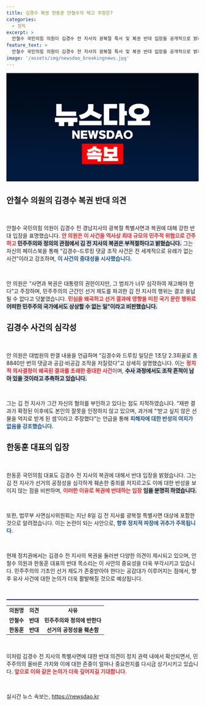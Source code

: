 ```yaml
---
title: 김경수 복권 한동훈 안철수의 재고 주장은?
categories:
  - 정치
excerpt: >
  안철수 국민의힘 의원이 김경수 전 지사의 광복절 특사 및 복권 반대 입장을 공개적으로 밝히며, 민주주의 파괴의 심각성을 강조했다. 잘못을 인정하지 않는 그를 복권하는 것은 바람직하지 않다는 그의 강력한 발언이 주목받고 있다!
feature_text: >
  안철수 국민의힘 의원이 김경수 전 지사의 광복절 특사 및 복권 반대 입장을 공개적으로 밝히며, 민주주의 파괴의 심각성을 강조했다. 잘못을 인정하지 않는 그를 복권하는 것은 바람직하지 않다는 그의 강력한 발언이 주목받고 있다!
image: '/assets/img/newsdao_breakingnews.jpg'
---
```


<p><img src="/assets/img/newsdao_breakingnews.jpg" alt="koreaapp 속보" /></p>

<h2 data-ke-size="size26">안철수 의원의 김경수 복권 반대 의견</h2>

<p data-ke-size="size16">&nbsp;</p>

<p>안철수 국민의힘 의원이 김경수 전 경남지사의 광복절 특별사면과 복권에 대해 강한 반대 입장을 표명했습니다. <b><span style="color: #ee2323;">안 의원은 이 사건을 역사상 최대 규모의 민주적 위협으로 간주하고 </span></b> <b><span style="background-color: #21538527;">민주주의와 정의의 관점에서 김 전 지사의 복권은 부적절하다고 밝혔습니다.</span></b> 그는 자신의 페이스북을 통해 “김경수-드루킹 댓글 조작 사건은 전 세계적으로 유례가 없는 사건”이라고 강조하며, <b><span style="color: #1a5490;">이 사건의 중대성을 시사했습니다.</span></b> </p>

<p data-ke-size="size16">&nbsp;</p>

<p>안 의원은 “사면과 복권은 대통령의 권한이지만, 그 범죄가 너무 심각하여 재고해야 한다”고 주장하며, 민주주의의 근간인 선거 제도를 파괴한 김 전 지사의 행위는 결코 용납될 수 없다고 덧붙였습니다. <b><span style="color: #ee2323;">민심을 왜곡하고 선거 결과에 영향을 미친 국기 문란 행위로 </span></b> <b><span style="background-color: #21538527;">어떠한 민주주의 국가에서도 상상할 수 없는 일”이라고 비판했습니다.</span></b> </p>

<h2 data-ke-size="size26">김경수 사건의 심각성</h2>

<p data-ke-size="size16">&nbsp;</p>

<p>안 의원은 대법원의 판결 내용을 언급하며 “김경수와 드루킹 일당은 1초당 2.3회꼴로 총 8840만 번의 댓글과 공감·비공감 조작을 저질렀다”고 상세히 설명했습니다. 이는 <b><span style="color: #ee2323;">정치적 의사결정이 왜곡된 결과를 초래한 중대한 사건</span></b>이며, <b><span style="background-color: #21538527;">수사 과정에서도 조작 흔적이 남아 있을 것이라고 추측하고 있습니다.</span></b> </p>

<p data-ke-size="size16">&nbsp;</p>

<p>그는 김 전 지사가 그간 자신의 혐의를 부인하고 있다는 점도 지적하였습니다. “재판 결과가 확정된 이후에도 본인의 잘못을 인정하지 않고 있으며, 과거에 “‘받고 싶지 않은 선물을 억지로 받게 된 셈’이라고 주장했다”는 언급을 통해 <b><span style="color: #1a5490;">피해자에 대한 반성의 여지가 없음을 강조했습니다.</span></b> </p>

<h2 data-ke-size="size26">한동훈 대표의 입장</h2>

<p data-ke-size="size16">&nbsp;</p>

<p>한동훈 국민의힘 대표도 김경수 전 지사의 복권에 대해서 반대 입장을 밝혔습니다. 그는 김 전 지사가 선거의 공정성을 심각하게 훼손한 중죄를 저지르고도 이에 대한 반성을 보이지 않는 점을 비판하며, <b><span style="color: #ee2323;">이러한 이유로 복권에 반대하는 입장</span></b> <b><span style="background-color: #21538527;">임을 분명히 하였습니다.</span></b> </p>

<p data-ke-size="size16">&nbsp;</p>

<p>또한, 법무부 사면심사위원회는 지난 8일 김 전 지사를 광복절 특별사면 대상에 포함한 것으로 알려졌습니다. 이는 논란이 되는 사안으로, <b><span style="color: #1a5490;">향후 정치적 파장에 귀추가 주목됩니다.</span></b></p>

<p data-ke-size="size16">&nbsp;</p>

<p>현재 정치권에서는 김경수 전 지사의 복권을 둘러싼 다양한 의견이 제시되고 있으며, 안철수 의원과 한동훈 대표의 반대 목소리는 이 사안의 중요성을 더욱 부각시키고 있습니다. 민주주의의 기초인 선거 제도가 존중받아야 한다는 공감대가 이루어지는 점에서, 향후 유사 사건에 대한 논의가 더욱 활발해질 것으로 예상됩니다. </p>

<p data-ke-size="size16">&nbsp;</p>

<hr style="height: 2px; border: 0; color: #00f; background-color: #00f;">

<table style="width: 100%; text-align: center;">
    <tr>
        <td style="text-align: center; height: 17px;"><b>의원명</b></td>
        <td style="text-align: center; height: 17px;"><b>의견</b></td>
        <td style="text-align: center; height: 17px;"><b>사유</b></td>
    </tr>
    <tr>
        <td style="text-align: center; height: 17px;"><b>안철수</b></td>
        <td style="text-align: center; height: 17px;"><b>반대</b></td>
        <td style="text-align: center; height: 17px;"><b>민주주의와 정의에 반한다</b></td>
    </tr>
    <tr>
        <td style="text-align: center; height: 17px;"><b>한동훈</b></td>
        <td style="text-align: center; height: 17px;"><b>반대</b></td>
        <td style="text-align: center; height: 17px;"><b>선거의 공정성을 훼손함</b></td>
    </tr>
</table>

<p data-ke-size="size16">&nbsp;</p>

<p>이처럼 김경수 전 지사의 특별사면에 대한 반대 의견이 정치 권력 내에서 확산되면서, 민주주의의 올바른 가치와 이에 대한 존중이 얼마나 중요한지를 다시금 상기시키고 있습니다. <b><span style="color: #ee2323;">앞으로 이와 같은 논의가 더욱 깊어지길 기대합니다.</span></b></p>

<p data-ke-size="size16">&nbsp;</p>
실시간 뉴스 속보는, <a href="https://newsdao.kr" rel="dofollow">https://newsdao.kr</a>


